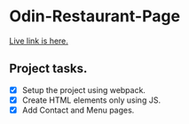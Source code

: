 # Odin-Restaurant-Page

[Live link is here.](https://x6nenko.github.io/Odin-Restaurant-Page/)

## Project tasks.
- [x] Setup the project using webpack.
- [x] Create HTML elements only using JS.
- [x] Add Contact and Menu pages.